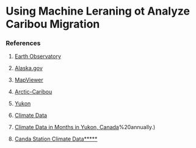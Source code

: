 # Using Machine Leraning ot Analyze Caribou Migration

### References
1. [Earth Observatory](https://earthobservatory.nasa.gov/images/149250/caribou-on-the-move)

2. [Alaska.gov](https://www.adfg.alaska.gov/index.cfm?adfg=caribou.main)

3. [MapViewer](https://www.arcgis.com/apps/mapviewer/index.html?layers=38b0d537fc7c44faa215836243842d1a)

4. [Arctic-Caribou](https://arctic-caribou.com/maps-by-caribou-herd/)

5. [Yukon](https://yukon.ca/en/woodland-caribou)

6. [Climate Data](https://climatedata.imf.org/pages/climatechange-data)

7. [Climate Data in Months in Yukon, Canada](https://weatherandclimate.com/canada/yukon-territory#:~:text=Yukon%20Territory%2C%20Canada%20Climate&text=The%20city's%20yearly%20temperature%20is,%25%20of%20the%20time)%20annually.)

8. [Canda Station Climate Data*****](https://climatedata.ca/download/#station-download)
[]()
[]()
[]()
